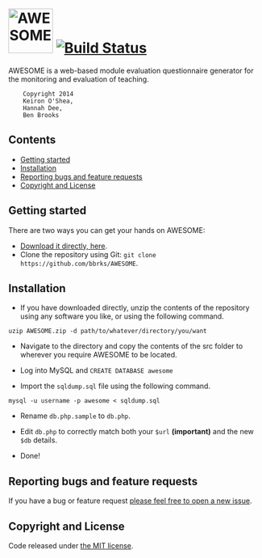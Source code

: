  <img src="http://i.imgur.com/IOfwVzr.png" alt="AWESOME - Aberystwyth Web Evaluation Surveys Of Module Experiences" height="88px" /> [![Build Status](https://magnum.travis-ci.com/bbrks/AWESOME.svg?token=xqotcpsHvJmZdKpQBoyp&branch=oopmvc)](https://magnum.travis-ci.com/bbrks/AWESOME)
=======

AWESOME is a web-based module evaluation questionnaire generator for the monitoring and evaluation of teaching.

        Copyright 2014
        Keiron O'Shea,
        Hannah Dee,
        Ben Brooks
 
## Contents


- [Getting started](#getting-started)
- [Installation](#installation)
- [Reporting bugs and feature requests](#reporting-bugs-and-feature-requests)
- [Copyright and License](#copyright-and-license)

## Getting started

There are two ways you can get your hands on AWESOME:

- [Download it directly, here](https://github.com/bbrks/AWESOME/archive/master.zip).
- Clone the repository using Git: ```git clone https://github.com/bbrks/AWESOME```.

## Installation

- If you have downloaded directly, unzip the contents of the repository using any software you like, or using the following command.

```uzip AWESOME.zip -d path/to/whatever/directory/you/want```

- Navigate to the directory and copy the contents of the src folder to wherever you require AWESOME to be located.

- Log into MySQL and ```CREATE DATABASE awesome```

- Import the ```sqldump.sql``` file using the following command.

```mysql -u username -p awesome < sqldump.sql```

- Rename ```db.php.sample``` to ```db.php```.

- Edit ```db.php``` to correctly match both your ```$url``` **(important)** and the new ```$db``` details.

- Done!

## Reporting bugs and feature requests

If you have a bug or feature request [please feel free to open a new issue](https://github.com/bbrks/AWESOME/issues/new).

## Copyright and License

Code released under [the MIT license](https://github.com/bbrks/AWESOME/blob/master/LICENSE).
